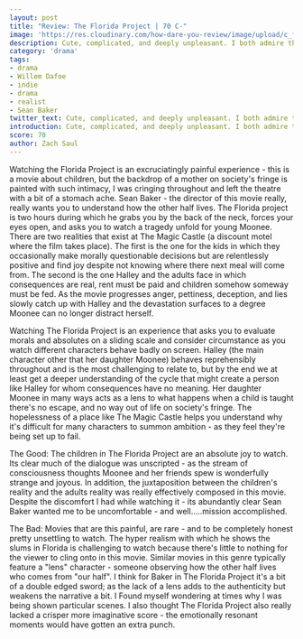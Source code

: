 ```yaml
---
layout: post
title: "Review: The Florida Project | 70 C-"
image: 'https://res.cloudinary.com/how-dare-you-review/image/upload/c_fill,h_399,w_760/v1529037317/florida.jpg'
description: Cute, complicated, and deeply unpleasant. I both admire the Florida Project and at the same time never want to see it again.
category: 'drama'
tags:
- drama
- Willem Dafoe
- indie
- drama
- realist
- Sean Baker
twitter_text: Cute, complicated, and deeply unpleasant. I both admire the Florida Project and at the same time never want to see it again.   
introduction: Cute, complicated, and deeply unpleasant. I both admire the Florida Project and at the same time never want to see it again.
score: 70
author: Zach Saul
---
```



Watching the Florida Project is an excruciatingly painful experience - this is a movie about children, but the backdrop of a mother on society's fringe is painted with such intimacy, I was cringing throughout and left the theatre with a bit of a stomach ache. Sean Baker - the director of this movie really, really wants you to understand how the other half lives. The Florida project is two hours during which he grabs you by the back of the neck, forces your eyes open, and asks you to watch a tragedy unfold for young Moonee. There are two realities that exist at The Magic Castle (a discount motel where the film takes place). The first is the one for the kids in which they occasionally make morally questionable decisions but are relentlessly positive and find joy despite not knowing where there next meal will come from. The second is the one Halley and the adults face in which consequences are real, rent must be paid and children somehow someway must be fed. As the movie progresses anger, pettiness, deception, and lies slowly catch up with Halley and the devastation surfaces to a degree Moonee can no longer distract herself.

Watching The Florida Project  is an experience that asks you to evaluate morals and absolutes on a sliding scale and consider circumstance as you watch different characters behave badly on screen. Halley (the main character other that her daughter Moonee) behaves reprehensibly throughout and is the most challenging to relate to, but by the end we at least get a deeper understanding of the cycle that might create a person like Halley for whom consequences have no meaning. Her daughter Moonee in many ways acts as a lens to what happens when a child is taught there's no escape, and no way out of life on society's fringe. The hopelessness of a place like The Magic Castle helps you understand why it's difficult for many characters to summon ambition - as they feel they're being set up to fail.

The Good: The children in The Florida Project are an absolute joy to watch. Its clear much of the dialogue was unscripted - as the stream of consciousness thoughts Moonee and her friends spew is wonderfully strange and joyous. In addition, the juxtaposition between the children's reality and the adults reality was really effectively composed in this movie. Despite the discomfort I had while watching it - its abundantly clear Sean Baker wanted me to be uncomfortable - and well.....mission accomplished.  

The Bad: Movies that are this painful, are rare - and to be completely honest pretty unsettling to watch. The hyper realism with which he shows the slums in Florida is challenging to watch because there's little to nothing for the viewer to cling onto in this movie. Similar movies in this genre typically feature a "lens" character - someone observing how the other half lives who comes from "our half". I think for Baker in The Florida Project it's a bit of a double edged sword; as the lack of a lens adds to the authenticity but weakens the narrative a bit. I Found myself wondering at times why I was being shown particular scenes. I also thought The Florida Project also really lacked a crisper more imaginative score - the emotionally resonant moments would have gotten an extra punch.
